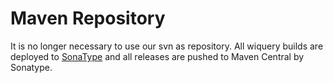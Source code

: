 # Maven Repository #

It is no longer necessary to use our svn as repository. All wiquery builds are deployed to [SonaType](http://oss.sonatype.org) and all releases are pushed to Maven Central by Sonatype.
